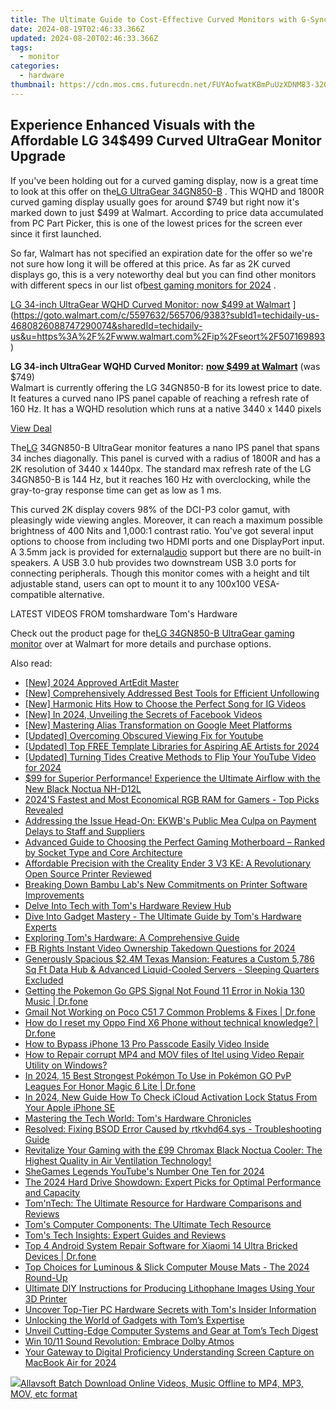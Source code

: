 ```yaml
---
title: The Ultimate Guide to Cost-Effective Curved Monitors with G-Sync Features
date: 2024-08-19T02:46:33.366Z
updated: 2024-08-20T02:46:33.366Z
tags:
  - monitor
categories:
  - hardware
thumbnail: https://cdn.mos.cms.futurecdn.net/FUYAofwatKBmPuUzXDNM83-320-80.jpg
---
```


## Experience Enhanced Visuals with the Affordable LG 34$499 Curved UltraGear Monitor Upgrade

If you've been holding out for a curved gaming display, now is a great time to look at this offer on the[LG UltraGear 34GN850-B](https://goto.walmart.com/c/5597632/565706/9383?subId1=techidaily-us-1225800387363550634&sharedId=techidaily-us&u=https%3A%2F%2Fwww.walmart.com%2Fip%2Fseort%2F507169893) . This WQHD and 1800R curved gaming display usually goes for around $749 but right now it's marked down to just $499 at Walmart. According to price data accumulated from PC Part Picker, this is one of the lowest prices for the screen ever since it first launched.

 So far, Walmart has not specified an expiration date for the offer so we're not sure how long it will be offered at this price. As far as 2K curved displays go, this is a very noteworthy deal but you can find other monitors with different specs in our list of[best gaming monitors for 2024](https://tools.techidaily.com) .

[LG 34-inch UltraGear WQHD Curved Monitor: now $499 at Walmart](https://cdn.mos.cms.futurecdn.net/AFeHS9cCn2hrSRfhG47a46-200-100.jpg "LG 34-inch UltraGear WQHD Curved Monitor: now $499 at Walmart") ](https://goto.walmart.com/c/5597632/565706/9383?subId1=techidaily-us-4680826088747290074&sharedId=techidaily-us&u=https%3A%2F%2Fwww.walmart.com%2Fip%2Fseort%2F507169893)

**LG 34-inch UltraGear WQHD Curved Monitor:** [**now $499 at Walmart**](https://goto.walmart.com/c/5597632/565706/9383?subId1=techidaily-us-1245930175967706523&sharedId=techidaily-us&u=https%3A%2F%2Fwww.walmart.com%2Fip%2Fseort%2F507169893) (was $749)  
 Walmart is currently offering the LG 34GN850-B for its lowest price to date. It features a curved nano IPS panel capable of reaching a refresh rate of 160 Hz. It has a WQHD resolution which runs at a native 3440 x 1440 pixels

[View Deal](https://goto.walmart.com/c/5597632/565706/9383?subId1=techidaily-us-4680826088747290074&sharedId=techidaily-us&u=https%3A%2F%2Fwww.walmart.com%2Fip%2Fseort%2F507169893)

 The[LG](https://tools.techidaily.com) 34GN850-B UltraGear monitor features a nano IPS panel that spans 34 inches diagonally. This panel is curved with a radius of 1800R and has a 2K resolution of 3440 x 1440px. The standard max refresh rate of the LG 34GN850-B is 144 Hz, but it reaches 160 Hz with overclocking, while the gray-to-gray response time can get as low as 1 ms.

 This curved 2K display covers 98% of the DCI-P3 color gamut, with pleasingly wide viewing angles. Moreover, it can reach a maximum possible brightness of 400 Nits and 1,000:1 contrast ratio. You've got several input options to choose from including two HDMI ports and one DisplayPort input. A 3.5mm jack is provided for external[audio](https://tools.techidaily.com) support but there are no built-in speakers. A USB 3.0 hub provides two downstream USB 3.0 ports for connecting peripherals. Though this monitor comes with a height and tilt adjustable stand, users can opt to mount it to any 100x100 VESA-compatible alternative.

 LATEST VIDEOS FROM tomshardware Tom's Hardware

 Check out the product page for the[LG 34GN850-B UltraGear gaming monitor](https://goto.walmart.com/c/5597632/565706/9383?subId1=techidaily-us-8708533833740084855&sharedId=techidaily-us&u=https%3A%2F%2Fwww.walmart.com%2Fip%2Fseort%2F507169893) over at Walmart for more details and purchase options.

<ins class="adsbygoogle"
     style="display:block"
     data-ad-format="autorelaxed"
     data-ad-client="ca-pub-7571918770474297"
     data-ad-slot="1223367746"></ins>



<ins class="adsbygoogle"
     style="display:block"
     data-ad-client="ca-pub-7571918770474297"
     data-ad-slot="8358498916"
     data-ad-format="auto"
     data-full-width-responsive="true"></ins>

<span class="atpl-alsoreadstyle">Also read:</span>
<div><ul>
<li><a href="https://youtube-sure.techidaily.com/024-approved-artedit-master/"><u>[New] 2024 Approved  ArtEdit Master</u></a></li>
<li><a href="https://twitter-videos.techidaily.com/new-comprehensively-addressed-best-tools-for-efficient-unfollowing/"><u>[New] Comprehensively Addressed  Best Tools for Efficient Unfollowing</u></a></li>
<li><a href="https://instagram-clips.techidaily.com/new-harmonic-hits-how-to-choose-the-perfect-song-for-ig-videos/"><u>[New] Harmonic Hits  How to Choose the Perfect Song for IG Videos</u></a></li>
<li><a href="https://facebook-clips.techidaily.com/new-in-2024-unveiling-the-secrets-of-facebook-videos/"><u>[New] In 2024, Unveiling the Secrets of Facebook Videos</u></a></li>
<li><a href="https://remote-screen-capture.techidaily.com/new-mastering-alias-transformation-on-google-meet-platforms/"><u>[New] Mastering Alias Transformation on Google Meet Platforms</u></a></li>
<li><a href="https://facebook-record-videos.techidaily.com/updated-overcoming-obscured-viewing-fix-for-youtube/"><u>[Updated] Overcoming Obscured Viewing  Fix for Youtube</u></a></li>
<li><a href="https://fox-hovers.techidaily.com/updated-top-free-template-libraries-for-aspiring-ae-artists-for-2024/"><u>[Updated] Top FREE Template Libraries for Aspiring AE Artists for 2024</u></a></li>
<li><a href="https://youtube-webster.techidaily.com/ed-turning-tides-creative-methods-to-flip-your-youtube-video-for-2024/"><u>[Updated] Turning Tides  Creative Methods to Flip Your YouTube Video for 2024</u></a></li>
<li><a href="https://hardware-tips.techidaily.com/99-for-superior-performance-experience-the-ultimate-airflow-with-the-new-black-noctua-nh-d12l/"><u>$99 for Superior Performance! Experience the Ultimate Airflow with the New Black Noctua NH-D12L</u></a></li>
<li><a href="https://hardware-tips.techidaily.com/2024s-fastest-and-most-economical-rgb-ram-for-gamers-top-picks-revealed/"><u>2024'S Fastest and Most Economical RGB RAM for Gamers - Top Picks Revealed</u></a></li>
<li><a href="https://hardware-tips.techidaily.com/addressing-the-issue-head-on-ekwbs-public-mea-culpa-on-payment-delays-to-staff-and-suppliers/"><u>Addressing the Issue Head-On: EKWB's Public Mea Culpa on Payment Delays to Staff and Suppliers</u></a></li>
<li><a href="https://hardware-tips.techidaily.com/advanced-guide-to-choosing-the-perfect-gaming-motherboard-ranked-by-socket-type-and-core-architecture/"><u>Advanced Guide to Choosing the Perfect Gaming Motherboard – Ranked by Socket Type and Core Architecture</u></a></li>
<li><a href="https://hardware-tips.techidaily.com/affordable-precision-with-the-creality-ender-3-v3-ke-a-revolutionary-open-source-printer-reviewed/"><u>Affordable Precision with the Creality Ender 3 V3 KE: A Revolutionary Open Source Printer Reviewed</u></a></li>
<li><a href="https://hardware-tips.techidaily.com/breaking-down-bambu-labs-new-commitments-on-printer-software-improvements/"><u>Breaking Down Bambu Lab's New Commitments on Printer Software Improvements</u></a></li>
<li><a href="https://hardware-tips.techidaily.com/delve-into-tech-with-toms-hardware-review-hub/"><u>Delve Into Tech with Tom's Hardware Review Hub</u></a></li>
<li><a href="https://hardware-tips.techidaily.com/dive-into-gadget-mastery-the-ultimate-guide-by-toms-hardware-experts/"><u>Dive Into Gadget Mastery - The Ultimate Guide by Tom's Hardware Experts</u></a></li>
<li><a href="https://hardware-tips.techidaily.com/1723175671908-exploring-toms-hardware-a-comprehensive-guide/"><u>Exploring Tom's Hardware: A Comprehensive Guide</u></a></li>
<li><a href="https://facebook-video-content.techidaily.com/fb-rights-instant-video-ownership-takedown-questions-for-2024/"><u>FB Rights  Instant Video Ownership Takedown Questions for 2024</u></a></li>
<li><a href="https://hardware-tips.techidaily.com/generously-spacious-24m-texas-mansion-features-a-custom-5786-sq-ft-data-hub-and-advanced-liquid-cooled-servers-sleeping-quarters-excluded/"><u>Generously Spacious $2.4M Texas Mansion: Features a Custom 5,786 Sq Ft Data Hub & Advanced Liquid-Cooled Servers - Sleeping Quarters Excluded</u></a></li>
<li><a href="https://android-location.techidaily.com/getting-the-pokemon-go-gps-signal-not-found-11-error-in-nokia-130-music-drfone-by-drfone-virtual/"><u>Getting the Pokemon Go GPS Signal Not Found 11 Error in Nokia 130 Music | Dr.fone</u></a></li>
<li><a href="https://howto.techidaily.com/gmail-not-working-on-poco-c51-7-common-problems-and-fixes-drfone-by-drfone-fix-android-problems-fix-android-problems/"><u>Gmail Not Working on Poco C51 7 Common Problems & Fixes | Dr.fone</u></a></li>
<li><a href="https://techidaily.com/how-do-i-reset-my-oppo-find-x6-phone-without-technical-knowledge-drfone-by-drfone-reset-android-reset-android/"><u>How do I reset my Oppo Find X6 Phone without technical knowledge? | Dr.fone</u></a></li>
<li><a href="https://ios-unlock.techidaily.com/how-to-bypass-iphone-13-pro-passcode-easily-video-inside-by-drfone-ios/"><u>How to Bypass iPhone 13 Pro Passcode Easily Video Inside</u></a></li>
<li><a href="https://blog-min.techidaily.com/how-to-repair-corrupt-mp4-and-mov-files-of-itel-using-video-repair-utility-on-windows-by-stellar-video-repair-mobile-video-repair/"><u>How to Repair corrupt MP4 and MOV files of Itel using Video Repair Utility on Windows?</u></a></li>
<li><a href="https://pokemon-go-android.techidaily.com/in-2024-15-best-strongest-pokemon-to-use-in-pokemon-go-pvp-leagues-for-honor-magic-6-lite-drfone-by-drfone-virtual-android/"><u>In 2024, 15 Best Strongest Pokémon To Use in Pokémon GO PvP Leagues For Honor Magic 6 Lite | Dr.fone</u></a></li>
<li><a href="https://activate-lock.techidaily.com/in-2024-new-guide-how-to-check-icloud-activation-lock-status-from-your-apple-iphone-se-by-drfone-ios/"><u>In 2024, New Guide How To Check iCloud Activation Lock Status From Your Apple iPhone SE</u></a></li>
<li><a href="https://hardware-tips.techidaily.com/mastering-the-tech-world-toms-hardware-chronicles/"><u>Mastering the Tech World: Tom's Hardware Chronicles</u></a></li>
<li><a href="https://blue-screen-error.techidaily.com/resolved-fixing-bsod-error-caused-by-rtkvhd64sys-troubleshooting-guide/"><u>Resolved: Fixing BSOD Error Caused by rtkvhd64.sys - Troubleshooting Guide</u></a></li>
<li><a href="https://hardware-tips.techidaily.com/1723175677331-revitalize-your-gaming-with-the-99-chromax-black-noctua-cooler-the-highest-quality-in-air-ventilation-technology/"><u>Revitalize Your Gaming with the £99 Chromax Black Noctua Cooler: The Highest Quality in Air Ventilation Technology!</u></a></li>
<li><a href="https://youtube-blog.techidaily.com/mes-legends-youtubes-number-one-ten-for-2024/"><u>SheGames Legends  YouTube's Number One Ten for 2024</u></a></li>
<li><a href="https://hardware-tips.techidaily.com/the-2024-hard-drive-showdown-expert-picks-for-optimal-performance-and-capacity/"><u>The 2024 Hard Drive Showdown: Expert Picks for Optimal Performance and Capacity</u></a></li>
<li><a href="https://hardware-tips.techidaily.com/tomntech-the-ultimate-resource-for-hardware-comparisons-and-reviews/"><u>Tom'nTech: The Ultimate Resource for Hardware Comparisons and Reviews</u></a></li>
<li><a href="https://hardware-tips.techidaily.com/toms-computer-components-the-ultimate-tech-resource/"><u>Tom's Computer Components: The Ultimate Tech Resource</u></a></li>
<li><a href="https://hardware-tips.techidaily.com/1723125129799-toms-tech-insights-expert-guides-and-reviews/"><u>Tom's Tech Insights: Expert Guides and Reviews</u></a></li>
<li><a href="https://howto.techidaily.com/top-4-android-system-repair-software-for-xiaomi-14-ultra-bricked-devices-drfone-by-drfone-fix-android-problems-fix-android-problems/"><u>Top 4 Android System Repair Software for Xiaomi 14 Ultra Bricked Devices | Dr.fone</u></a></li>
<li><a href="https://hardware-tips.techidaily.com/top-choices-for-luminous-and-slick-computer-mouse-mats-the-2024-round-up/"><u>Top Choices for Luminous & Slick Computer Mouse Mats - The 2024 Round-Up</u></a></li>
<li><a href="https://hardware-tips.techidaily.com/ultimate-diy-instructions-for-producing-lithophane-images-using-your-3d-printer/"><u>Ultimate DIY Instructions for Producing Lithophane Images Using Your 3D Printer</u></a></li>
<li><a href="https://hardware-tips.techidaily.com/uncover-top-tier-pc-hardware-secrets-with-toms-insider-information/"><u>Uncover Top-Tier PC Hardware Secrets with Tom's Insider Information</u></a></li>
<li><a href="https://hardware-tips.techidaily.com/unlocking-the-world-of-gadgets-with-toms-expertise/"><u>Unlocking the World of Gadgets with Tom’s Expertise</u></a></li>
<li><a href="https://hardware-tips.techidaily.com/unveil-cutting-edge-computer-systems-and-gear-at-toms-tech-digest/"><u>Unveil Cutting-Edge Computer Systems and Gear at Tom’s Tech Digest</u></a></li>
<li><a href="https://win11.techidaily.com/win-1011-sound-revolution-embrace-dolby-atmos/"><u>Win 10/11 Sound Revolution: Embrace Dolby Atmos</u></a></li>
<li><a href="https://screen-sharing-recording.techidaily.com/your-gateway-to-digital-proficiency-understanding-screen-capture-on-macbook-air-for-2024/"><u>Your Gateway to Digital Proficiency  Understanding Screen Capture on MacBook Air for 2024</u></a></li>
</ul></div>

<!-- affiliate ads begin -->
<a href="https://secure.2checkout.com/order/checkout.php?PRODS=4631056&QTY=1&AFFILIATE=108875&CART=1"><img src="https://secure.avangate.com/images/merchant/997e65474a248252883b485717f7d098/products/buy-windows.png" border="0">Allavsoft Batch Download Online Videos, Music Offline to MP4, MP3, MOV, etc format </a>
<!-- affiliate ads end -->